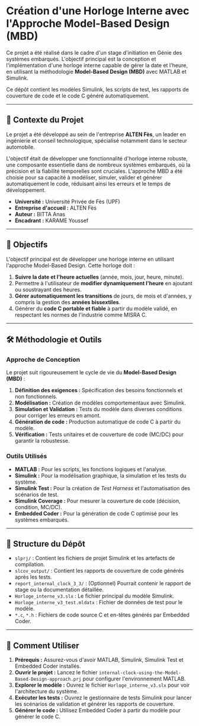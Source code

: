 # Création d'une Horloge Interne avec l'Approche Model-Based Design (MBD)

Ce projet a été réalisé dans le cadre d'un stage d'initiation en Génie des systèmes embarqués. L'objectif principal est la conception et l'implémentation d'une horloge interne capable de gérer la date et l'heure, en utilisant la méthodologie **Model-Based Design (MBD)** avec MATLAB et Simulink.

Ce dépôt contient les modèles Simulink, les scripts de test, les rapports de couverture de code et le code C généré automatiquement.

---

## 📖 Contexte du Projet

Le projet a été développé au sein de l'entreprise **ALTEN Fès**, un leader en ingénierie et conseil technologique, spécialisé notamment dans le secteur automobile.

L'objectif était de développer une fonctionnalité d'horloge interne robuste, une composante essentielle dans de nombreux systèmes embarqués, où la précision et la fiabilité temporelles sont cruciales. L'approche MBD a été choisie pour sa capacité à modéliser, simuler, valider et générer automatiquement le code, réduisant ainsi les erreurs et le temps de développement.

- **Université :** Université Privée de Fès (UPF)
- **Entreprise d'accueil :** ALTEN Fès
- **Auteur :** BITTA Anas
- **Encadrant :** KARAME Youssef

---

## 🎯 Objectifs

L'objectif principal est de développer une horloge interne en utilisant l'approche Model-Based Design. Cette horloge doit :

1.  **Suivre la date et l'heure actuelles** (année, mois, jour, heure, minute).
2.  Permettre à l'utilisateur de **modifier dynamiquement l'heure** en ajoutant ou soustrayant des heures.
3.  **Gérer automatiquement les transitions** de jours, de mois et d'années, y compris la gestion des **années bissextiles**.
4.  Générer du **code C portable et fiable** à partir du modèle validé, en respectant les normes de l'industrie comme MISRA C.

---

## 🛠️ Méthodologie et Outils

### Approche de Conception
Le projet suit rigoureusement le cycle de vie du **Model-Based Design (MBD)** :
1.  **Définition des exigences :** Spécification des besoins fonctionnels et non fonctionnels.
2.  **Modélisation :** Création de modèles comportementaux avec Simulink.
3.  **Simulation et Validation :** Tests du modèle dans diverses conditions pour corriger les erreurs en amont.
4.  **Génération de code :** Production automatique de code C à partir du modèle.
5.  **Vérification :** Tests unitaires et de couverture de code (MC/DC) pour garantir la robustesse.

### Outils Utilisés
- **MATLAB :** Pour les scripts, les fonctions logiques et l'analyse.
- **Simulink :** Pour la modélisation graphique, la simulation et les tests du système.
- **Simulink Test :** Pour la création de *Test Harness* et l'automatisation des scénarios de test.
- **Simulink Coverage :** Pour mesurer la couverture de code (décision, condition, MC/DC).
- **Embedded Coder :** Pour la génération de code C optimisé pour les systèmes embarqués.

---

## 📂 Structure du Dépôt

- `slprj/` : Contient les fichiers de projet Simulink et les artefacts de compilation.
- `slcov_output/` : Contient les rapports de couverture de code générés après les tests.
- `report_internal_clock_3_3/` : (Optionnel) Pourrait contenir le rapport de stage ou la documentation détaillée.
- `Horloge_interne_v3.slx` : Le fichier principal du modèle Simulink.
- `Horloge_interne_v3_test.mldatx` : Fichier de données de test pour le modèle.
- `*.c`, `*.h` : Fichiers de code source C et en-têtes générés par Embedded Coder.

---

## 🚀 Comment Utiliser

1.  **Prérequis :** Assurez-vous d'avoir MATLAB, Simulink, Simulink Test et Embedded Coder installés.
2.  **Ouvrir le projet :** Lancez le fichier `internal-clock-using-the-Model-Based-Design-approach.prj` pour configurer l'environnement MATLAB.
3.  **Explorer le modèle :** Ouvrez le fichier `Horloge_interne_v3.slx` pour voir l'architecture du système.
4.  **Exécuter les tests :** Ouvrez le gestionnaire de tests Simulink pour lancer les scénarios de validation et générer les rapports de couverture.
5.  **Générer le code :** Utilisez Embedded Coder à partir du modèle pour générer le code C.

